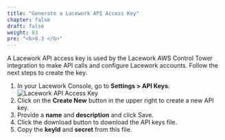 ```yaml
---
title: "Generate a Lacework API Access Key"
chapter: false
draft: false
weight: 83
pre: "<b>8.3 </b>"
---
```


A Lacework API access key is used by the Lacework AWS Control Tower integration to make API calls and configure Lacework accounts. Follow the next steps to create the key.

1. In your Lacework Console, go to **Settings > API Keys**.
![Lacework API Access Key](/images/lacework-api-access-key.png)
2. Click on the **Create New** button in the upper right to create a new API key.
3. Provide a **name** and **description** and click Save.
4. Click the download button to download the API keys file.
5. Copy the **keyId** and **secret** from this file.

